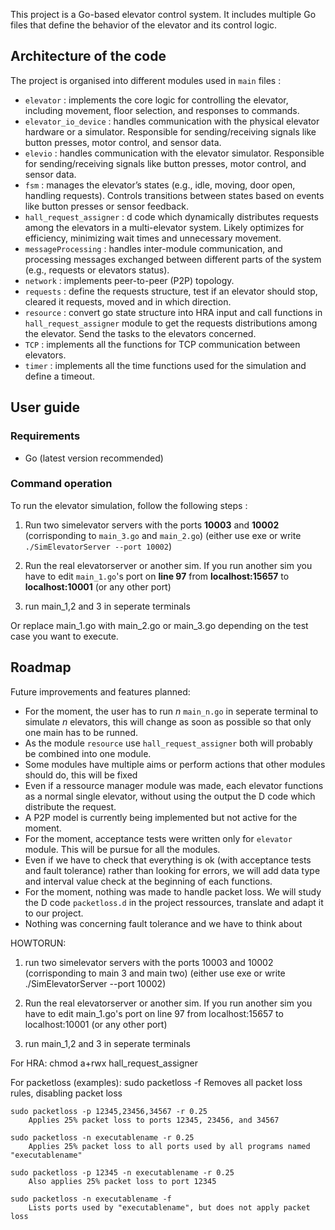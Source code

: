 This project is a Go-based elevator control system. It includes multiple Go files that define the behavior of the elevator and its control logic.


## Architecture of the code
The project is organised into different modules used in `main` files :
- `elevator` :  implements the core logic for controlling the elevator, including movement, floor selection, and responses to commands.
- `elevator_io_device` : handles communication with the physical elevator hardware or a simulator. Responsible for sending/receiving signals like button presses, motor control, and sensor data.
- `elevio` : handles communication with the elevator simulator. Responsible for sending/receiving signals like button presses, motor control, and sensor data.
- `fsm` : manages the elevator’s states (e.g., idle, moving, door open, handling requests). Controls transitions between states based on events like button presses or sensor feedback.
- `hall_request_assigner` : d code which dynamically distributes requests among the elevators in a multi-elevator system. Likely optimizes for efficiency, minimizing wait times and unnecessary movement.
- `messageProcessing` : handles inter-module communication, and processing messages exchanged between different parts of the system (e.g., requests or elevators status).
- `network` : implements peer-to-peer (P2P) topology. 
- `requests` : define the requests structure, test if an elevator should stop, cleared it requests, moved and in which direction.
- `resource` : convert go state structure into HRA input and call functions in `hall_request_assigner` module to get the requests distributions among the elevator. Send the tasks to the elevators concerned.
- `TCP` : implements all the functions for TCP communication between elevators.
- `timer` : implements all the time functions used for the simulation and define a timeout.


## User guide
### Requirements
- Go (latest version recommended)
### Command operation
To run the elevator simulation, follow the following steps :

1. Run two simelevator servers with the ports **10003** and **10002** (corrisponding to `main_3.go` and `main_2.go`) (either use exe or write `./SimElevatorServer --port 10002`)
2. Run the real elevatorserver or another sim. If you run another sim you have to edit `main_1.go`'s port on **line 97** from **localhost:15657** to **localhost:10001** (or any other port)

3. run main_1,2 and 3 in seperate terminals


Or replace main_1.go with main_2.go or main_3.go depending on the test case you want to execute.
## Roadmap

Future improvements and features planned:
- For the moment, the user has to run *n* `main_n.go` in seperate terminal to simulate *n* elevators, this will change as soon as possible so that only one main has to be runned.
- As the module `resource` use `hall_request_assigner` both will probably be combined into one module. 
- Some modules have multiple aims or perform actions that other modules should do, this will be fixed
- Even if a ressource manager module was made, each elevator functions as a normal single elevator, without using the output the D code which distribute the request. 
- A P2P model is currently being implemented but not active for the moment.
- For the moment, acceptance tests were written only for `elevator` module. This will be pursue for all the modules.
- Even if we have to check that everything is ok (with acceptance tests and fault tolerance) rather than looking for errors, we will add data type and interval value check at the beginning of each functions. 
- For the moment, nothing was made to handle packet loss. We will study the D code `packetloss.d` in the project ressources, translate and adapt it to our project. 
- Nothing was concerning fault tolerance and we have to think about 


HOWTORUN:
1. run two simelevator servers with the ports 10003 and 10002 (corrisponding to main 3 and main two) (either use exe or write ./SimElevatorServer --port 10002)
2. Run the real elevatorserver or another sim. If you run another sim you have to edit main_1.go's port on line 97 from localhost:15657 to localhost:10001 (or any other port)

3. run main_1,2 and 3 in seperate terminals


For HRA:
chmod a+rwx hall_request_assigner

For packetloss (examples):
sudo packetloss -f
        Removes all packet loss rules, disabling packet loss
        
    sudo packetloss -p 12345,23456,34567 -r 0.25
        Applies 25% packet loss to ports 12345, 23456, and 34567
        
    sudo packetloss -n executablename -r 0.25
        Applies 25% packet loss to all ports used by all programs named "executablename"
        
    sudo packetloss -p 12345 -n executablename -r 0.25
        Also applies 25% packet loss to port 12345

    sudo packetloss -n executablename -f
        Lists ports used by "executablename", but does not apply packet loss
